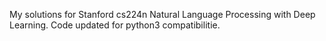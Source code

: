 My solutions for Stanford cs224n Natural Language Processing with Deep Learning. Code updated for python3 compatibilitie.
